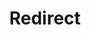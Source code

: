 ﻿---
layout: src/layouts/Redirect.astro
title: Redirect
redirect: https://octopus.com/docs/octopus-rest-api/octopus-cli/list-releases
pubDate:  2023-01-01
navSearch: false
navSitemap: false
navMenu: false
---
